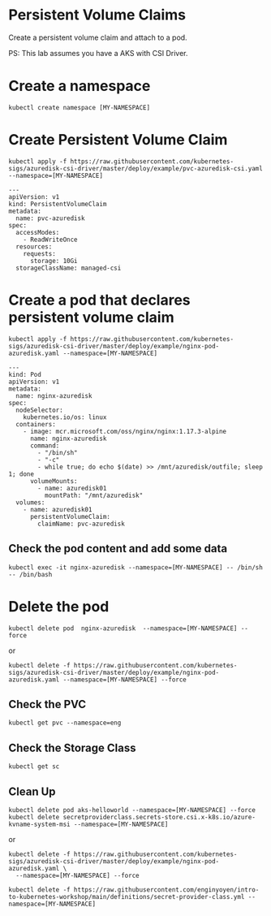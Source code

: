 # Persistent Volume Claims
Create a persistent volume claim and attach to a pod.

PS: This lab assumes you have a AKS with CSI Driver.

# Create a namespace
```
kubectl create namespace [MY-NAMESPACE]
```


# Create Persistent Volume Claim

```
kubectl apply -f https://raw.githubusercontent.com/kubernetes-sigs/azuredisk-csi-driver/master/deploy/example/pvc-azuredisk-csi.yaml --namespace=[MY-NAMESPACE]
```



```
---
apiVersion: v1
kind: PersistentVolumeClaim
metadata:
  name: pvc-azuredisk
spec:
  accessModes:
    - ReadWriteOnce
  resources:
    requests:
      storage: 10Gi
  storageClassName: managed-csi
```


# Create a pod that declares persistent volume claim


```
kubectl apply -f https://raw.githubusercontent.com/kubernetes-sigs/azuredisk-csi-driver/master/deploy/example/nginx-pod-azuredisk.yaml --namespace=[MY-NAMESPACE]
```

```
---
kind: Pod
apiVersion: v1
metadata:
  name: nginx-azuredisk
spec:
  nodeSelector:
    kubernetes.io/os: linux
  containers:
    - image: mcr.microsoft.com/oss/nginx/nginx:1.17.3-alpine
      name: nginx-azuredisk
      command:
        - "/bin/sh"
        - "-c"
        - while true; do echo $(date) >> /mnt/azuredisk/outfile; sleep 1; done
      volumeMounts:
        - name: azuredisk01
          mountPath: "/mnt/azuredisk"
  volumes:
    - name: azuredisk01
      persistentVolumeClaim:
        claimName: pvc-azuredisk
```

## Check the pod content and add some data
```
kubectl exec -it nginx-azuredisk --namespace=[MY-NAMESPACE] -- /bin/sh  -- /bin/bash
```


# Delete the pod
```
kubectl delete pod  nginx-azuredisk  --namespace=[MY-NAMESPACE] --force
```

or

```
kubectl delete -f https://raw.githubusercontent.com/kubernetes-sigs/azuredisk-csi-driver/master/deploy/example/nginx-pod-azuredisk.yaml --namespace=[MY-NAMESPACE] --force
```


## Check the PVC
```
kubectl get pvc --namespace=eng
```


## Check the Storage Class
```
kubectl get sc
```

## Clean Up
```
kubectl delete pod aks-helloworld --namespace=[MY-NAMESPACE] --force
kubectl delete secretproviderclass.secrets-store.csi.x-k8s.io/azure-kvname-system-msi --namespace=[MY-NAMESPACE]
```

or


```
kubectl delete -f https://raw.githubusercontent.com/kubernetes-sigs/azuredisk-csi-driver/master/deploy/example/nginx-pod-azuredisk.yaml \
  --namespace=[MY-NAMESPACE] --force

kubectl delete -f https://raw.githubusercontent.com/enginyoyen/intro-to-kubernetes-workshop/main/definitions/secret-provider-class.yml --namespace=[MY-NAMESPACE]
```
